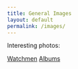 ```yaml
---
title: General Images
layout: default
permalink: /images/
---
```


Interesting photos:

[Watchmen](/watchmen_iw)
[Albums](/albums_iw)
